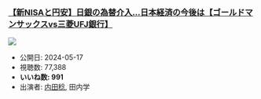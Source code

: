 ### [【新NISAと円安】日銀の為替介入…日本経済の今後は【ゴールドマンサックスvs三菱UFJ銀行】](https://www.youtube.com/watch?v=C0bAeeV7Uqw)
[![](https://img.youtube.com/vi/C0bAeeV7Uqw/sddefault.jpg)](https://www.youtube.com/watch?v=C0bAeeV7Uqw)
-   公開日: 2024-05-17
-   視聴数: 77,388
-   **いいね数: 991**
-   出演者: [内田稔](/rehacq_fan/people/内田稔 "wikilink"), 田内学
